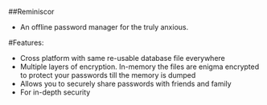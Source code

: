 ##Reminiscor
* An offline password manager for the truly anxious. 

#Features:
* Cross platform with same re-usable database file everywhere
* Multiple layers of encryption. In-memory the files are enigma encrypted to protect your passwords till the memory is dumped
* Allows you to securely share passwords with friends and family
* For in-depth security